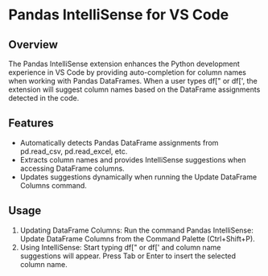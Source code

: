# Pandas IntelliSense for VS Code

## Overview
The Pandas IntelliSense extension enhances the Python development experience in VS Code by providing auto-completion for column names when working with Pandas DataFrames. When a user types df[" or df[', the extension will suggest column names based on the DataFrame assignments detected in the code.

## Features
* Automatically detects Pandas DataFrame assignments from pd.read_csv, pd.read_excel, etc.
* Extracts column names and provides IntelliSense suggestions when accessing DataFrame columns.
* Updates suggestions dynamically when running the Update DataFrame Columns command.

## Usage
1. Updating DataFrame Columns: Run the command Pandas IntelliSense: Update DataFrame Columns from the Command Palette (Ctrl+Shift+P).
2. Using IntelliSense: Start typing df[" or df[' and column name suggestions will appear. Press Tab or Enter to insert the selected column name.
